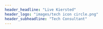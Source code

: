 ```yaml
---
header_headline: "Live Kiersted"
header_logo: "images/tech icon circle.png"
header_subheadline: "Tech Consultant"
---
```

